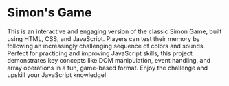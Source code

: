 # Simon's Game


This is an interactive and engaging version of the classic Simon Game, built using HTML, CSS, and JavaScript. Players can test their memory by following an increasingly challenging sequence of colors and sounds. Perfect for practicing and improving JavaScript skills, this project demonstrates key concepts like DOM manipulation, event handling, and array operations in a fun, game-based format. Enjoy the challenge and upskill your JavaScript knowledge!
